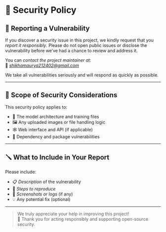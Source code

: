# 🔐 Security Policy

## 📢 Reporting a Vulnerability

If you discover a security issue in this project, we kindly request that you _report it responsibly_. Please do not open public issues or disclose the vulnerability before we’ve had a chance to review and address it.

You can _contact the project maintainer at_:  
📧 *shikhamaurya212402@gmail.com*

We take all vulnerabilities seriously and will respond as quickly as possible.

---

## 📌 Scope of Security Considerations

This security policy applies to:

- 🧠 The model architecture and training files
- 🖼 Any uploaded images or file handling logic
- 🕸 Web interface and API (if applicable)
- 🔐 Dependency and package vulnerabilities

---

## 🪛 What to Include in Your Report

Please include:

- 📋 _Description_ of the vulnerability
- 🔁 _Steps to reproduce_
- 📸 _Screenshots or logs_ (if any)
- 💡 Any potential fix (optional)

---

> We truly appreciate your help in improving this project!  
> 🙌 Thank you for acting responsibly and supporting open-source security.
